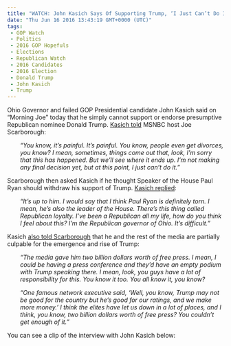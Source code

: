 ```yaml
---
title: "WATCH: John Kasich Says Of Supporting Trump, ‘I Just Can’t Do It’"
date: "Thu Jun 16 2016 13:43:19 GMT+0000 (UTC)"
tags: 
 - GOP Watch
 - Politics
 - 2016 GOP Hopefuls
 - Elections
 - Republican Watch
 - 2016 Candidates
 - 2016 Election
 - Donald Trump
 - John Kasich
 - Trump
---
```

<p><!--OffDef--></p><p><!--Ads1--></p><p>Ohio Governor and failed GOP Presidential candidate John Kasich said on &#x201C;Morning Joe&#x201D; today that he simply cannot support or endorse presumptive Republican nominee Donald Trump. <a href="http://www.rawstory.com/2016/06/john-kasich-refuses-to-board-the-trump-train-i-just-cant-do-it/" onclick="__gaTracker(&apos;send&apos;, &apos;event&apos;, &apos;outbound-article&apos;, &apos;http://www.rawstory.com/2016/06/john-kasich-refuses-to-board-the-trump-train-i-just-cant-do-it/&apos;, &apos;Kasich told&apos;);" target="_blank">Kasich told</a> MSNBC host Joe Scarborough:</p><p style="padding-left: 30px;"><em>&#x201C;You know, it&#x2019;s painful. It&#x2019;s painful. You know, people even get divorces, you know? I mean, sometimes, things come out that, look, I&#x2019;m sorry that this has happened. But we&#x2019;ll see where it ends up. I&#x2019;m not making any final decision yet, but at this point, I just can&#x2019;t do it.&#x201D;</em></p><p>Scarborough then asked Kasich if he thought Speaker of the House Paul Ryan should withdraw his support of Trump. <a href="http://www.rawstory.com/2016/06/john-kasich-refuses-to-board-the-trump-train-i-just-cant-do-it/" onclick="__gaTracker(&apos;send&apos;, &apos;event&apos;, &apos;outbound-article&apos;, &apos;http://www.rawstory.com/2016/06/john-kasich-refuses-to-board-the-trump-train-i-just-cant-do-it/&apos;, &apos;Kasich replied&apos;);" target="_blank">Kasich replied</a>:</p><p style="padding-left: 30px;"><em>&#x201C;It&#x2019;s up to him.&#xA0;I would say that I think Paul Ryan is definitely torn. I mean, he&#x2019;s also the leader of the House. There&#x2019;s this thing called Republican loyalty. I&#x2019;ve been a Republican all my life, how do you think I feel about this? I&#x2019;m the Republican governor of Ohio. It&#x2019;s difficult.&#x201D;</em></p><p>Kasich <a href="http://www.rawstory.com/2016/06/john-kasich-refuses-to-board-the-trump-train-i-just-cant-do-it/" onclick="__gaTracker(&apos;send&apos;, &apos;event&apos;, &apos;outbound-article&apos;, &apos;http://www.rawstory.com/2016/06/john-kasich-refuses-to-board-the-trump-train-i-just-cant-do-it/&apos;, &apos;also told Scarborough&apos;);" target="_blank">also told Scarborough</a> that he and the rest of the media are partially culpable for the emergence and rise of Trump:</p><p style="padding-left: 30px;"><em>&#x201C;The media gave him two billion dollars worth of free press. I mean, I could be having a press conference and they&#x2019;d have an empty podium with Trump speaking there. I mean, look, you guys have a lot of responsibility for this. You know it too. You all know it, you know?</em></p><p style="padding-left: 30px;"><em>&#x201C;One famous network executive said, &#x2018;Well, you know, Trump may not be good for the country but he&#x2019;s good for our ratings, and we make more money.&#x2019; I think the elites have let us down in a lot of places, and I think, you know, two billion dollars worth of free press? You couldn&#x2019;t get enough of it.&#x201D;</em></p><p>You can see a clip of the interview with John Kasich below:</p><p><!--Ads2--></p><p><script async src="//platform.twitter.com/widgets.js" charset="utf-8"></script></p>